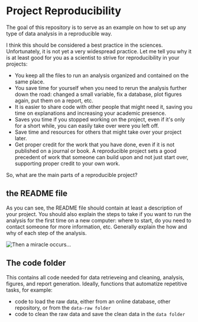 # Project Reproducibility

The goal of this repository is to serve as an example on how to set up any type of data analysis in a reproducible way.

I think this should be considered a best practice in the sciences. Unfortunately, it is not yet a very widespread practice.
Let me tell you why it is at least good for you as a scientist to strive for reproducibility in your projects:

- You keep all the files to run an analysis organized and contained on the same place.
- You save time for yourself when you need to rerun the analysis further down the road: changed a small variable, fix a database, plot figures again, put them on a report, etc.
- It is easier to share code with other people that might need it, saving you time on explanations and increasing your academic presence.
- Saves you time if you stopped working on the project, even if it's only for a short while, you can easily take over were you left off.
- Save time and resources for others that might take over your project later.
- Get proper credit for the work that you have done, even if it is not published on a journal or book. A reproducible project sets a good precedent of work that someone can build upon and not just start over, supporting proper credit to your own work.

So, what are the main parts of a reproducible project?

## the README file

As you can see, the README file should contain at least a description of your project.
You should also explain the steps to take if you want to run the analysis for the first time on a new computer:
where to start, do you need to contact someone for more information, etc.
Generally explain the how and why of each step of the analysis.

![Then a miracle occurs...](http://experimentalmath.info/blog/wp-content/uploads/2013/01/miracle-264x300.gif)

## The code folder

This contains all code needed for data retrieveing and cleaning, analysis, figures, and report generation.
Ideally, functions that automatize repetitive tasks, for example:

- code to load the raw data, either from an online database, other repository, or from the `data-raw folder`
- code to clean the raw data and save the clean data in the `data folder`
